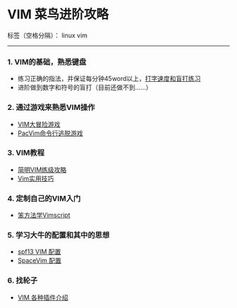 # VIM 菜鸟进阶攻略

标签（空格分隔）： linux vim

---

### 1. VIM的基础，熟悉键盘
- 练习正确的指法，并保证每分钟45word以上，[打字速度和盲打练习](https://10fastfingers.com/typing-test/english)
- 进阶做到数字和符号的盲打（目前还做不到......）

### 2. 通过游戏来熟悉VIM操作
- [VIM大冒险游戏](https://vim-adventures.com/)
- [PacVim命令行逃脱游戏](https://github.com/jmoon018/PacVim)

### 3. VIM教程
- [简明VIM练级攻略](https://coolshell.cn/articles/5426.html)
- [Vim实用技巧](https://pan.baidu.com/s/13yx4yXLy9E4g4N8PKGdj7Q)

### 4. 定制自己的VIM入门
- [笨方法学Vimscript](https://www.kancloud.cn/kancloud/learn-vimscript-the-hard-way)

### 5. 学习大牛的配置和其中的思想
- [spf13 VIM 配置](http://vim.spf13.com/)
- [SpaceVim 配置](https://github.com/SpaceVim/SpaceVim)

### 6. 找轮子
- [VIM 各种插件介绍](https://vimawesome.com/)
